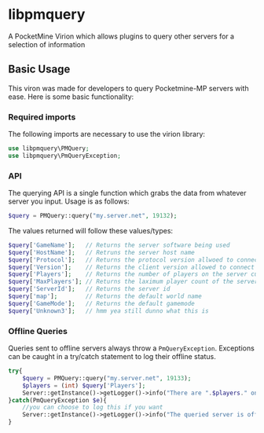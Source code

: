 # libpmquery
A PocketMine Virion which allows plugins to query other servers for a selection of information
## Basic Usage
This viron was made for developers to query Pocketmine-MP servers with ease. Here is some basic functionality:

### Required imports
The following imports are necessary to use the virion library:
```php
use libpmquery\PMQuery;
use libpmquery\PmQueryException;
```

### API
The querying API is a single function which grabs the data from whatever server you input. Usage is as follows:
```php
$query = PMQuery::query("my.server.net", 19132);
```
The values returned will follow these values/types:
```php
$query['GameName'];   // Returns the server software being used
$query['HostName'];   // Retruns the server host name
$query['Protocol'];   // Returns the protocol version allwoed to connect
$query['Version'];    // Returns the client version allowed to connect
$query['Players'];    // Returns the number of players on the server currently
$query['MaxPlayers']; // Returns the laximum player count of the server
$query['ServerId'];   // Returns the server id
$query['map'];        // Returns the default world name
$query['GameMode'];   // Returns the default gamemode
$query['Unknown3'];   // hmm yea still dunno what this is
```

### Offline Queries
Queries sent to offline servers always throw a `PmQueryException`. Exceptions can be caught in a try/catch statement to log their offline status.
```php
try{
    $query = PMQuery::query("my.server.net", 19133);
    $players = (int) $query['Players'];
    Server::getInstance()->getLogger()->info("There are ".$players." on the queried server right now!");
}catch(PmQueryException $e){
    //you can choose to log this if you want
    Server::getInstance()->getLogger()->info("The queried server is offline right now!");
}
```

